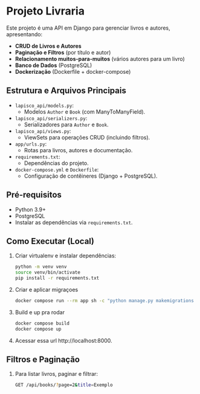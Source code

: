# Projeto Livraria

Este projeto é uma API em Django para gerenciar livros e autores, apresentando:

- **CRUD de Livros e Autores**  
- **Paginação e Filtros** (por título e autor)  
- **Relacionamento muitos-para-muitos** (vários autores para um livro)  
- **Banco de Dados** (PostgreSQL)
- **Dockerização** (Dockerfile + docker-compose)

## Estrutura e Arquivos Principais

- `lapisco_api/models.py`:
  - Modelos `Author` e `Book` (com ManyToManyField).
- `lapisco_api/serializers.py`:
  - Serializadores para `Author` e `Book`.
- `lapisco_api/views.py`:
  - ViewSets para operações CRUD (incluindo filtros).
- `app/urls.py`:
  - Rotas para livros, autores e documentação.
- `requirements.txt`:
  - Dependências do projeto.
- `docker-compose.yml` e `Dockerfile`:
  - Configuração de contêineres (Django + PostgreSQL).

## Pré-requisitos

- Python 3.9+  
- PostgreSQL  
- Instalar as dependências via `requirements.txt`.

## Como Executar (Local)

1. Criar virtualenv e instalar dependências:
   ```bash
   python -m venv venv
   source venv/bin/activate
   pip install -r requirements.txt
2. Criar e aplicar migraçoes
    ```bash
    docker compose run --rm app sh -c "python manage.py makemigrations lapisco_api && python manage.py migrate"
3. Build e up pra rodar
    ```bash
    docker compose build
    docker compose up
4. Acessar essa url
    http://localhost:8000.
## Filtros e Paginação
    
1. Para listar livros, paginar e filtrar:
    ```bash
    GET /api/books/?page=2&title=Exemplo
